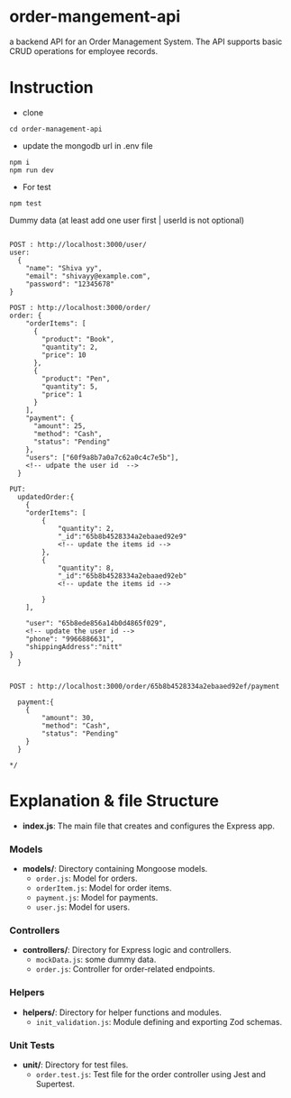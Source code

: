 # order-mangement-api
a backend API for an Order Management System. The API supports basic CRUD operations for employee records. 

# Instruction
- clone 
```
cd order-management-api
```
- update the mongodb url in .env file
```
npm i
npm run dev
```

- For test 
```
npm test 
```

Dummy data (at least add one user first | userId is not optional)
```

POST : http://localhost:3000/user/
user:
  {
    "name": "Shiva yy",
    "email": "shivayy@example.com",
    "password": "12345678"
}

POST : http://localhost:3000/order/
order: {
    "orderItems": [
      {
        "product": "Book",
        "quantity": 2,
        "price": 10
      },
      {
        "product": "Pen",
        "quantity": 5,
        "price": 1
      }
    ],
    "payment": {
      "amount": 25,
      "method": "Cash",
      "status": "Pending"
    },
    "users": ["60f9a8b7a0a7c62a0c4c7e5b"], 
    <!-- udpate the user id  -->
  }

PUT: 
  updatedOrder:{
    {
    "orderItems": [
        {
            "quantity": 2,
          	"_id":"65b8b4528334a2ebaaed92e9" 
            <!-- update the items id -->
        },
        {
            "quantity": 8,
          	"_id":"65b8b4528334a2ebaaed92eb"
            <!-- update the items id -->

        }
    ],

    "user": "65b8ede856a14b0d4865f029",
    <!-- update the user id -->
  	"phone": "9966886631",
  	"shippingAddress":"nitt"
}
  }


POST : http://localhost:3000/order/65b8b4528334a2ebaaed92ef/payment

  payment:{
    {
        "amount": 30,
        "method": "Cash",
        "status": "Pending"
    }
  }

*/
```
# Explanation & file Structure

- **index.js**: The main file that creates and configures the Express app.

### Models
- **models/**: Directory containing Mongoose models.
  - `order.js`: Model for orders.
  - `orderItem.js`: Model for order items.
  - `payment.js`: Model for payments.
  - `user.js`: Model for users.

### Controllers
- **controllers/**: Directory for Express logic and controllers.
  - `mockData.js`: some dummy data.
  - `order.js`: Controller for order-related endpoints.

### Helpers
- **helpers/**: Directory for helper functions and modules.
  - `init_validation.js`: Module defining and exporting Zod schemas.

### Unit Tests
- **unit/**: Directory for test files.
  - `order.test.js`: Test file for the order controller using Jest and Supertest.
